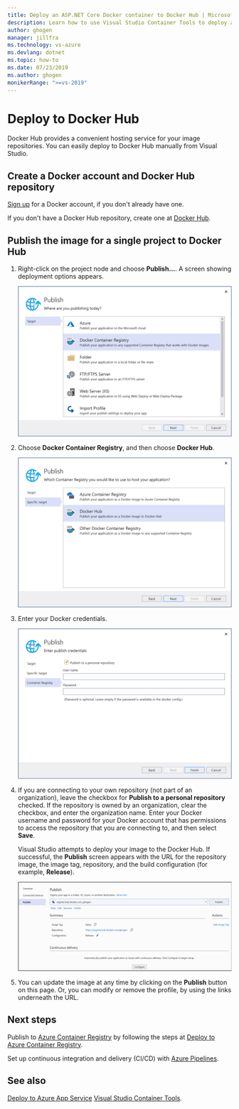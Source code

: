 ```yaml
---
title: Deploy an ASP.NET Core Docker container to Docker Hub | Microsoft Docs
description: Learn how to use Visual Studio Container Tools to deploy an ASP.NET Core web app to Docker Hub
author: ghogen
manager: jillfra
ms.technology: vs-azure
ms.devlang: dotnet
ms.topic: how-to
ms.date: 07/23/2019
ms.author: ghogen
monikerRange: ">=vs-2019"
---
```

# Deploy to Docker Hub

Docker Hub provides a convenient hosting service for your image repositories. You can easily deploy to Docker Hub manually from Visual Studio.

## Create a Docker account and Docker Hub repository

[Sign up](https://hub.docker.com/signup) for a Docker account, if you don't already have one.

If you don't have a Docker Hub repository, create one at [Docker Hub](https://hub.docker.com/).

## Publish the image for a single project to Docker Hub

1. Right-click on the project node and choose **Publish...**. A screen showing deployment options appears.

   ![Screenshot of deployment options](media/container-tools/vs-2019/docker-container-registry.png)

1. Choose **Docker Container Registry**, and then choose **Docker Hub**.

   ![Screenshot of Publish dialog - choose Docker Hub](media/deploy-docker-hub/container-tools-docker-hub-deploy.png)

1. Enter your Docker credentials.

   ![Screenshot of Docker Hub dialog](media/deploy-docker-hub/container-tools-docker-hub-credentials.png)

1. If you are connecting to your own repository (not part of an organization), leave the checkbox for **Publish to a personal repository** checked. If the repository is owned by an organization, clear the checkbox, and enter the organization name. Enter your Docker username and password for your Docker account that has permissions to access the repository that you are connecting to, and then select **Save**.  

   Visual Studio attempts to deploy your image to the Docker Hub.  If successful, the **Publish** screen appears with the URL for the repository image, the image tag, repository, and the build configuration (for example, **Release**).

   ![Screenshot of Publish screen](media/deploy-docker-hub/container-tools-docker-hub-finished.png)

1. You can update the image at any time by clicking on the **Publish** button on this page.  Or, you can modify or remove the profile, by using the links underneath the URL.

## Next steps

Publish to [Azure Container Registry](/azure/container-registry/) by following the steps at [Deploy to Azure Container Registry](hosting-web-apps-in-docker.md).

Set up continuous integration and delivery (CI/CD) with [Azure Pipelines](/azure/devops/pipelines/?view=azure-devops).

## See also

[Deploy to Azure App Service](deploy-app-service.md)
[Visual Studio Container Tools](/visualstudio/containers/).